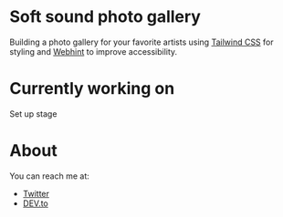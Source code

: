 # Soft sound photo gallery

Building a photo gallery for your favorite artists using [Tailwind CSS](https://tailwindcss.com/) for styling and [Webhint](https://webhint.io/) to improve accessibility.

# Currently working on

Set up stage

# About

You can reach me at:

- [Twitter](https://twitter.com/miss_elliev/)
- [DEV.to](https://dev.to/misselliev)
